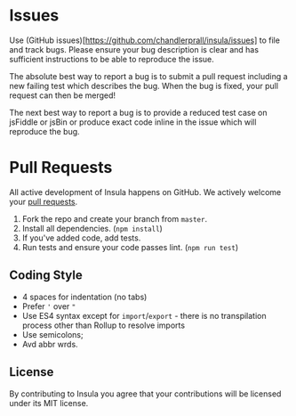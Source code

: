 # Issues

Use (GitHub issues)[https://github.com/chandlerprall/insula/issues] to file and track bugs. Please ensure your bug description is clear and has sufficient instructions to be able to reproduce the issue.

The absolute best way to report a bug is to submit a pull request including a new failing test which describes the bug. When the bug is fixed, your pull request can then be merged!

The next best way to report a bug is to provide a reduced test case on jsFiddle or jsBin or produce exact code inline in the issue which will reproduce the bug.

# Pull Requests

All active development of Insula happens on GitHub. We actively welcome your [pull requests](https://help.github.com/articles/creating-a-pull-request).

 1. Fork the repo and create your branch from `master`.
 2. Install all dependencies. (`npm install`)
 3. If you've added code, add tests.
 5. Run tests and ensure your code passes lint. (`npm run test`)

## Coding Style

* 4 spaces for indentation (no tabs)
* Prefer `'` over `"`
* Use ES4 syntax except for `import`/`export` - there is no transpilation process other than Rollup to resolve imports
* Use semicolons;
* Avd abbr wrds.

## License

By contributing to Insula you agree that your contributions will be licensed under its MIT license.